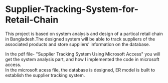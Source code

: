 # Supplier-Tracking-System-for-Retail-Chain
This project is based on system analysis and design of a partical retail chain in Bangladesh.The designed system will be able to track suppliers of the associated products and store suppliers’ information on the database.

In the pdf file- "Supplier Tracking System Using Microsoft Access" you will get the system analysis part, and how I implemented the code in microsoft access. 
<br>
In the microsoft acess file, the database is designed, ER model is built to establish the supplier tracking system.
